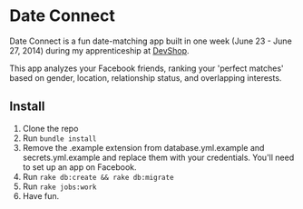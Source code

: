 # Date Connect

Date Connect is a fun date-matching app built in one week (June 23 - June 27, 2014) during my apprenticeship at [DevShop](http://nycdevshop.com).

This app analyzes your Facebook friends, ranking your 'perfect matches' based on gender, location, relationship status, and overlapping interests.

## Install

1. Clone the repo
2. Run `bundle install`
3. Remove the .example extension from database.yml.example and secrets.yml.example and replace them with your credentials. You'll need to set up an app on Facebook.
4. Run `rake db:create && rake db:migrate`
5. Run `rake jobs:work`
6. Have fun.